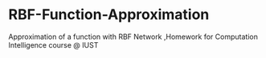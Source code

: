 # RBF-Function-Approximation
Approximation of a function with RBF Network ,Homework for Computation Intelligence course @ IUST
